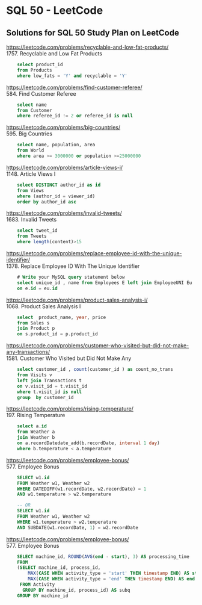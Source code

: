 <h1> SQL 50 - LeetCode </h1>
<h2> Solutions for SQL 50 Study Plan on LeetCode </h2>	


https://leetcode.com/problems/recyclable-and-low-fat-products/
<br>1757. Recyclable and Low Fat Products
```sql
	select product_id
	from Products
	where low_fats = 'Y' and recyclable = 'Y'
```


https://leetcode.com/problems/find-customer-referee/
<br>584. Find Customer Referee
```sql
	select name 
	from Customer
	where referee_id != 2 or referee_id is null
```

https://leetcode.com/problems/big-countries/
<br>595. Big Countries
```sql
	select name, population, area 
	from World
	where area >= 3000000 or population >=25000000
```

https://leetcode.com/problems/article-views-i/
<br>1148. Article Views I
```sql
	select DISTINCT author_id as id 
	from Views 
	where (author_id = viewer_id) 
	order by author_id asc
```

https://leetcode.com/problems/invalid-tweets/
<br>1683. Invalid Tweets
```sql
	select tweet_id 
	from Tweets 
	where length(content)>15
```

https://leetcode.com/problems/replace-employee-id-with-the-unique-identifier/
<br>1378. Replace Employee ID With The Unique Identifier
```sql
	# Write your MySQL query statement below
	select unique_id , name from Employees E left join EmployeeUNI Eu
	on e.id = eu.id
```

https://leetcode.com/problems/product-sales-analysis-i/
<br>1068. Product Sales Analysis I
```sql
	select  product_name, year, price 
	from Sales s 
	join Product p
	on s.product_id = p.product_id 
```

https://leetcode.com/problems/customer-who-visited-but-did-not-make-any-transactions/
<br>1581. Customer Who Visited but Did Not Make Any
```sql
	select customer_id , count(customer_id ) as count_no_trans 
	from Visits v
	left join Transactions t 
	on v.visit_id = t.visit_id 
	where t.visit_id is null
	group  by customer_id
```

https://leetcode.com/problems/rising-temperature/
<br>197. Rising Temperature
```sql
	select a.id
	from Weather a
	join Weather b
	on a.recordDatedate_add(b.recordDate, interval 1 day)
	where b.temperature < a.temperature 
```

https://leetcode.com/problems/employee-bonus/
<br>577. Employee Bonus
```sql
	SELECT w1.id 
	FROM Weather w1, Weather w2
	WHERE DATEDIFF(w1.recordDate, w2.recordDate) = 1
	AND w1.temperature > w2.temperature

	-- OR
	SELECT w1.id
	FROM Weather w1, Weather w2
	WHERE w1.temperature > w2.temperature
	AND SUBDATE(w1.recordDate, 1) = w2.recordDate
```


https://leetcode.com/problems/employee-bonus/
<br>577. Employee Bonus
```sql
	SELECT machine_id, ROUND(AVG(end - start), 3) AS processing_time
	FROM 
	(SELECT machine_id, process_id, 
		MAX(CASE WHEN activity_type = 'start' THEN timestamp END) AS start,
		MAX(CASE WHEN activity_type = 'end' THEN timestamp END) AS end
	 FROM Activity 
	  GROUP BY machine_id, process_id) AS subq
	GROUP BY machine_id
```

